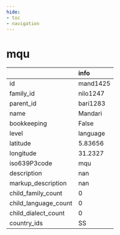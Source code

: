 ```yaml
---
hide:
- toc
- navigation
---
```

# mqu
|                      | info     |
|:---------------------|:---------|
| id                   | mand1425 |
| family_id            | nilo1247 |
| parent_id            | bari1283 |
| name                 | Mandari  |
| bookkeeping          | False    |
| level                | language |
| latitude             | 5.83656  |
| longitude            | 31.2327  |
| iso639P3code         | mqu      |
| description          | nan      |
| markup_description   | nan      |
| child_family_count   | 0        |
| child_language_count | 0        |
| child_dialect_count  | 0        |
| country_ids          | SS       |